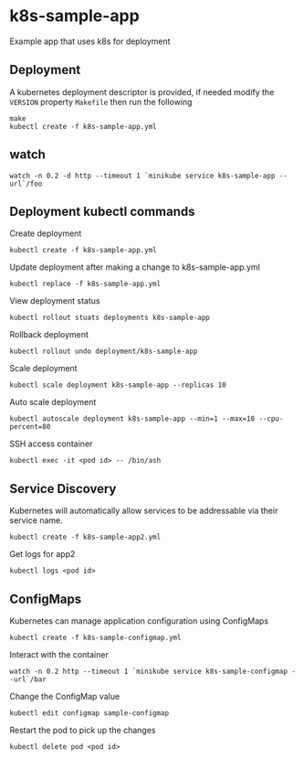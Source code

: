 # k8s-sample-app

Example app that uses k8s for deployment

## Deployment
A kubernetes deployment descriptor is provided, if needed modify the `VERSION` property `Makefile` then run the following

    make
    kubectl create -f k8s-sample-app.yml

## watch

    watch -n 0.2 -d http --timeout 1 `minikube service k8s-sample-app --url`/foo

## Deployment kubectl commands

Create deployment	

    kubectl create -f k8s-sample-app.yml

Update deployment after making a change to k8s-sample-app.yml

    kubectl replace -f k8s-sample-app.yml

View deployment status

    kubectl rollout stuats deployments k8s-sample-app

Rollback deployment

    kubectl rollout undo deployment/k8s-sample-app

Scale deployment

    kubectl scale deployment k8s-sample-app --replicas 10

Auto scale deployment

    kubectl autoscale deployment k8s-sample-app --min=1 --max=10 --cpu-percent=80

SSH access container

    kubectl exec -it <pod id> -- /bin/ash

## Service Discovery

Kubernetes will automatically allow services to be addressable via their service name.

    kubectl create -f k8s-sample-app2.yml

Get logs for app2

    kubectl logs <pod id>

## ConfigMaps

Kubernetes can manage application configuration using ConfigMaps

    kubectl create -f k8s-sample-configmap.yml

Interact with the container 

    watch -n 0.2 http --timeout 1 `minikube service k8s-sample-configmap --url`/bar

Change the ConfigMap value

    kubectl edit configmap sample-configmap

Restart the pod to pick up the changes

    kubectl delete pod <pod id>
